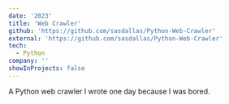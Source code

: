 ```yaml
---
date: '2023'
title: 'Web Crawler'
github: 'https://github.com/sasdallas/Python-Web-Crawler'
external: 'https://github.com/sasdallas/Python-Web-Crawler'
tech:
  - Python
company: ''
showInProjects: false
---
```


A Python web crawler I wrote one day because I was bored.
